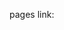 pages link:
<!-- https://pantonym.github.io/Year1_Term2/NicoVanWyk_221179_DV100_T1_Final_Project/root/index.html -->